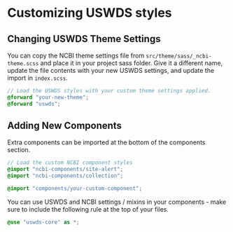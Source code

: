 # Customizing USWDS styles

## Changing USWDS Theme Settings

You can copy the NCBI theme settings file from `src/theme/sass/_ncbi-theme.scss` and place it in your project sass folder. Give it a different name, update the file contents with your new USWDS settings, and update the import in `index.scss`.

```scss
// Load the USWDS styles with your custom theme settings applied.
@forward "your-new-theme";
@forward "uswds";
```

## Adding New Components

Extra components can be imported at the bottom of the components section.

```scss
// Load the custom NCBI component styles
@import "ncbi-components/site-alert";
@import "ncbi-components/collection";

@import "components/your-custom-component";
```

You can use USWDS and NCBI settings / mixins in your components - make sure to include the following rule at the top of your files.

```scss
@use "uswds-core" as *;
```
